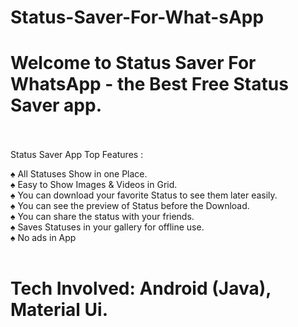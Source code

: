 # Status-Saver-For-What-sApp

# Welcome to Status Saver For WhatsApp - the Best Free Status Saver app.<br/><br/>

Status Saver App Top Features :<br/>

♠ All Statuses Show in one Place.<br/>
♠ Easy to Show Images & Videos in Grid.<br/>
♠ You can download your favorite Status to see them later easily.<br/>
♠ You can see the preview of Status before the Download.<br/>
♠ You can share the status with your friends.<br/>
♠ Saves Statuses in your gallery for offline use.<br/>
♠ No ads in App<br/><br/>

# Tech Involved: Android (Java), Material Ui.
